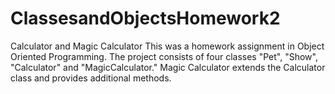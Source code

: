 # ClassesandObjectsHomework2
Calculator and Magic Calculator
This was a homework assignment in Object Oriented Programming. The project consists of four classes "Pet", "Show", "Calculator" and "MagicCalculator." 
Magic Calculator extends the Calculator class and provides additional methods. 
